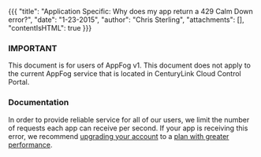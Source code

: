 {{{
  "title": "Application Specific: Why does my app return a 429 Calm Down error?",
  "date": "1-23-2015",
  "author": "Chris Sterling",
  "attachments": [],
  "contentIsHTML": true
}}}

### IMPORTANT

This document is for users of AppFog v1. This document does not apply to the current AppFog service that is located in CenturyLink Cloud Control Portal.

### Documentation

<p>In order to provide reliable service for all of our users, we limit the number of requests each app can receive per second. If your app is receiving this error, we recommend <a href="https://console.appfog.com/#plans">upgrading your account</a> to a <a href="https://www.appfog.com/pricing/">plan with greater performance</a>.</p>
